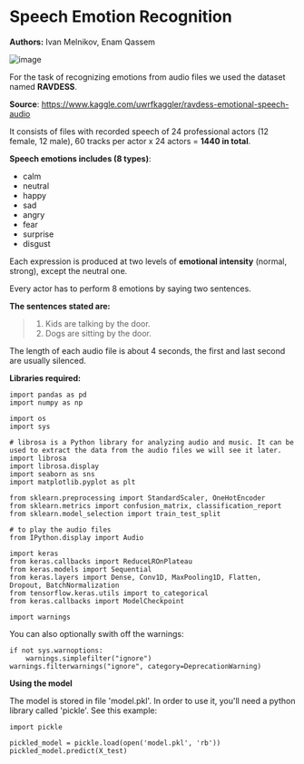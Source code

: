 # Speech Emotion Recognition

**Authors:**
Ivan Melnikov, Enam Qassem

![image](https://user-images.githubusercontent.com/56500870/144304551-8f379c94-ffef-4c7b-8dbc-e9670c8df75f.png)


For the task of recognizing emotions from audio files we used the dataset named **RAVDESS**.

**Source**: https://www.kaggle.com/uwrfkaggler/ravdess-emotional-speech-audio

It consists of files with recorded speech of 24 professional actors (12 female, 12 male), 60 tracks per actor x 24 actors = **1440 in total**.

**Speech emotions includes (8 types)**:
- calm
- neutral
- happy
- sad
- angry
- fear
- surprise
- disgust

Each expression is produced at two levels of **emotional intensity** (normal, strong), except the neutral one.

Every actor has to perform 8 emotions by saying two sentences. 

**The sentences stated are:**
>1. Kids are talking by the door.
>2. Dogs are sitting by the door.

The length of each audio file is about 4 seconds, the first and last second are usually silenced.

**Libraries required:**
```
import pandas as pd
import numpy as np

import os
import sys

# librosa is a Python library for analyzing audio and music. It can be used to extract the data from the audio files we will see it later.
import librosa
import librosa.display
import seaborn as sns
import matplotlib.pyplot as plt

from sklearn.preprocessing import StandardScaler, OneHotEncoder
from sklearn.metrics import confusion_matrix, classification_report
from sklearn.model_selection import train_test_split

# to play the audio files
from IPython.display import Audio

import keras
from keras.callbacks import ReduceLROnPlateau
from keras.models import Sequential
from keras.layers import Dense, Conv1D, MaxPooling1D, Flatten, Dropout, BatchNormalization
from tensorflow.keras.utils import to_categorical
from keras.callbacks import ModelCheckpoint

import warnings
```
You can also optionally swith off the warnings:
```
if not sys.warnoptions:
    warnings.simplefilter("ignore")
warnings.filterwarnings("ignore", category=DeprecationWarning) 
```
**Using the model**

The model is stored in file 'model.pkl'.
In order to use it, you'll need a python library called 'pickle'. See this example:
```
import pickle

pickled_model = pickle.load(open('model.pkl', 'rb'))
pickled_model.predict(X_test)
```
